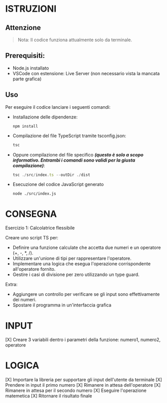 # ISTRUZIONI

## Attenzione
> Nota: Il codice funziona attualmente solo da terminale.

## Prerequisiti:
- Node.js installato
- VSCode con estensione: Live Server (non necessario vista la mancata parte grafica)

## Uso
Per eseguire il codice lanciare i seguenti comandi:

- Installazione delle dipendenze:
    ```node
    npm install
- Compilazione del file TypeScript tramite tsconfig.json:
    ```typescript
    tsc
- Oppure compilazione del file specifico ***(questo è solo a scopo informativo. Entrambi i comandi sono validi per la giusta compilazione)***:
    ```typescript
    tsc ./src/index.ts --outDir ./dist
- Esecuzione del codice JavaScript generato
    ```node
    node ./src/index.js
# CONSEGNA

Esercizio 1: Calcolatrice flessibile

Creare uno script TS per:

- Definire una funzione calculate che accetta due numeri e un operatore (+, -, *, /).
- Utilizzare un'unione di tipi per rappresentare l'operatore.
- Implementare una logica che esegua l'operazione corrispondente all'operatore fornito.
- Gestire i casi di divisione per zero utilizzando un type guard.

Extra: 
- Aggiungere un controllo per verificare se gli input sono effettivamente dei numeri.
- Spostare il programma in un'interfaccia grafica

# INPUT

[X] Creare 3 variabili dentro i parametri della funzione: numero1, numero2, operatore

# LOGICA

[X] Importare la libreria per supportare gli input dell'utente da terminale
[X] Prendere in input il primo numero
[X] Rimanere in attesa dell'operatore
[X] Rimanere in attesa per il secondo numero
[X] Eseguire l'operazione matemetica
[X] Ritornare il risultato finale
